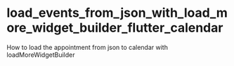 # load_events_from_json_with_load_more_widget_builder_flutter_calendar
How to load the appointment from json to calendar with loadMoreWidgetBuilder
